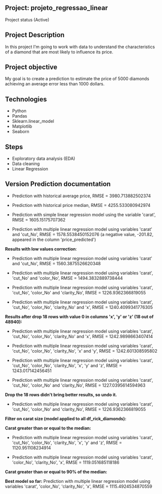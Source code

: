 ## Project:  projeto_regressao_linear
  Project status (Active)
  
## Project Description
  In this project I'm going to work with data to understand the characteristics of a diamond that are most likely to influence its price. 
  
## Project objective
  My goal is to create a prediction to estimate the price of 5000 diamonds achieving an average error less than 1000 dollars.
  
## Technologies 
  - Python
  - Pandas
  - Sklearn.linear_model
  - Matplotlib
  - Seaborn

## Steps
  - Exploratory data analysis (EDA)
  - Data cleaning
  - Linear Regression
  
## Version Prediction documentation

  - Prediction with historical average price, RMSE = 3980.713882502374

  - Prediction with historical price median, RMSE = 4255.533080942974

  - Prediction with simple linear regression model using the variable 'carat', RMSE = 1605.15175707362

  - Prediction with multiple linear regression model using variables 'carat' and 'cut_No', RMSE = 1578.5538450152076 (a negative value, -201.82, appeared in the column 'price_predicted')

**Results with low values correction**:

  - Prediction with multiple linear regression model using variables 'carat' and 'cut_No', RMSE = 1560.3875526620348

  - Prediction with multiple linear regression model using variables 'carat', 'cut_No' and 'color_No', RMSE = 1494.3832889738444

  - Prediction with multiple linear regression model using variables 'carat', 'cut_No', 'color_No' and 'clarity_No', RMSE = 1226.9362366819055

  - Prediction with multiple linear regression model using variables 'carat', 'cut_No', 'color_No', 'clarity_No' and 'x', RMSE = 1240.4099341776305

**Results after drop 18 rows with value 0 in columns 'x', 'y' or 'z' (18 out of 48940):**

  - Prediction with multiple linear regression model using variables 'carat', 'cut_No', 'color_No', 'clarity_No' and 'x', RMSE = 1242.9898663407414

  - Prediction with multiple linear regression model using variables 'carat', 'cut_No', 'color_No', 'clarity_No', 'x' and 'y', RMSE = 1242.601308595802

  - Prediction with multiple linear regression model using variables 'carat', 'cut_No', 'color_No', 'clarity_No', 'x', 'y' and 'z', RMSE = 1243.017142456451

  - Prediction with multiple linear regression model using variables 'carat', 'cut_No', 'color_No' and 'clarity_No', RMSE = 1227.0395614594963

**Drop the 18 rows didn't bring better results, so undo it.**

  - Prediction with multiple linear regression model using variables 'carat', 'cut_No', 'color_No' and 'clarity_No', RMSE = 1226.9362366819055

**Filter on carat size (model applied to all df_rick_diamonds):**
  
  **Carat greater than or equal to the median:**

  - Prediction with multiple linear regression model using variables 'carat', 'cut_No', 'color_No', 'clarity_No', 'x', 'y' and 'z', RMSE = 1120.951108234914

  - Prediction with multiple linear regression model using variables 'carat', 'color_No', 'clarity_No', 'x', RMSE = 1119.051685118186
  
  **Carat greater than or equal to 90% of the median:**

  **Best model so far:** Prediction with multiple linear regression model using variables 'carat', 'color_No', 'clarity_No', 'x', RMSE = 1115.4924534870559
